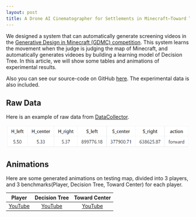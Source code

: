 ```yaml
---
layout: post
title: A Drone AI Cinematographer for Settlements in Minecraft–Toward Their Crowd Assessment
---
```


We designed a system that can automatically generate screening videos in the [Generative Design in Minecraft (GDMC) competition](https://gendesignmc.engineering.nyu.edu/). This system learns the movement when the judge is judging the map of Minecraft, and automatically generates videoes by building a learning model of Decision Tree. In this article, we will show some tables and animations of experimental results.

Also you can see our source-code on GitHub [here](https://github.com/Moss-J/Cinematographer-in-GDMC).
The experimental data is also included.

## Raw Data

Here is an example of raw data from [DataCollector](https://github.com/Moss-J/Cinematographer-in-GDMC/blob/main/DataCollector.py).

![alt](https://github.com/Moss-J/moss-j.github.io/blob/master/images/rawdata.png?raw=true)


## Animations

Here are some generated animations on testing map, divided into 3 players, and 3 benchmarks(Player, Decision Tree, Toward Center) for each player.

| Player | Decision Tree | Toward Center |
|:---:|:---:|:---:|
|[YouTube](https://youtu.be/zGHvflma0fs) |[YouTube](https://youtu.be/zGHvflma0fs) |[YouTube](https://youtu.be/zGHvflma0fs) |
